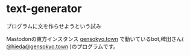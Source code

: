 # text-generator
プログラムに文を作らせようという試み

Mastodonの東方インスタンス [gensokyo.town](https://gensokyo.town) で動いているbot,稗田さん( [@hieda@gensokyo.town](https://gensokyo.town/@hieda) )のプログラムです。
